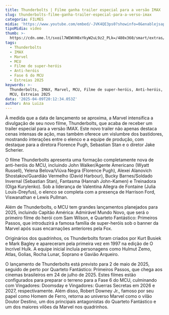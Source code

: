 ```yaml
---
title: Thunderbolts | Filme ganha trailer especial para a versão IMAX
slug: thunderbolts-filme-ganha-trailer-especial-para-a-verso-imax
categoria: FILMES
midia: 'https://www.youtube.com/embed/-JVK4QE3ps0?showinfo=0&enablejsapi=1'
tipoMidia: video
thumb: >-
  https://cdn.ome.lt/sxoil7WEWVH8xYkyW2uL9z2_PLk=/480x360/smart/extras/conteudos/Captura_de_tela_2025-04-09_164128.png
tags:
  - Thunderbolts
  - IMAX
  - Marvel
  - MCU
  - Filme de super-heróis
  - Anti-heróis
  - Fase 6 do MCU
  - Estreias 2025
keywords: >-
  Thunderbolts, IMAX, Marvel, MCU, Filme de super-heróis, Anti-heróis, Fase 6 do
  MCU, Estreias 2025
data: '2025-04-09T20:12:34.053Z'
author: Ana Luiza
---
```


À medida que a data de lançamento se aproxima, a Marvel intensifica a divulgação de seu novo filme, Thunderbolts, que acaba de receber um trailer especial para a versão IMAX. Este novo trailer não apenas destaca cenas intensas de ação, mas também oferece um vislumbre dos bastidores, mostrando interações entre o elenco e a equipe de produção, com destaque para a diretora Florence Pugh, Sebastian Stan e o diretor Jake Scherier.

O filme Thunderbolts apresenta uma formação completamente nova de anti-heróis do MCU, incluindo John Walker/Agente Americano (Wyatt Russell), Yelena Belova/Viúva Negra (Florence Pugh), Alexei Alanovich Shostakov/Guardião Vermelho (David Harbour), Bucky Barnes/Soldado Invernal (Sebastian Stan), Fantasma (Hannah John-Kamen) e Treinadora (Olga Kurylenko). Sob a liderança de Valentina Allegra de Fontaine (Julia Louis-Dreyfus), o elenco se completa com a presença de Harrison Ford, Viswanathan e Lewis Pullman.

Além de Thunderbolts, o MCU tem grandes lançamentos planejados para 2025, incluindo Capitão América: Admirável Mundo Novo, que será o primeiro filme do herói com Sam Wilson, e Quarteto Fantástico: Primeiros Passos, que introduzirá a famosa família de super-heróis sob o banner da Marvel após suas encarnações anteriores pela Fox.

Originários dos quadrinhos, os Thunderbolts foram criados por Kurt Busiek e Mark Bagley e apareceram pela primeira vez em 1997 na edição de O Incrível Hulk. A equipe inicial incluía personagens como Hulmut Zemo, Atlas, Golias, Rocha Lunar, Soprano e Gavião Arqueiro.

O lançamento de Thunderbolts está previsto para 2 de maio de 2025, seguido de perto por Quarteto Fantástico: Primeiros Passos, que chega aos cinemas brasileiros em 24 de julho de 2025. Estes filmes estão configurados para preparar o terreno para a Fase 6 do MCU, culminando com Vingadores: Doomsday e Vingadores: Guerras Secretas em 2026 e 2027, respectivamente. Além disso, Robert Downey Jr., famoso por seu papel como Homem de Ferro, retorna ao universo Marvel como o vilão Doutor Destino, um dos principais antagonistas do Quarteto Fantástico e um dos maiores vilões da Marvel nos quadrinhos.
